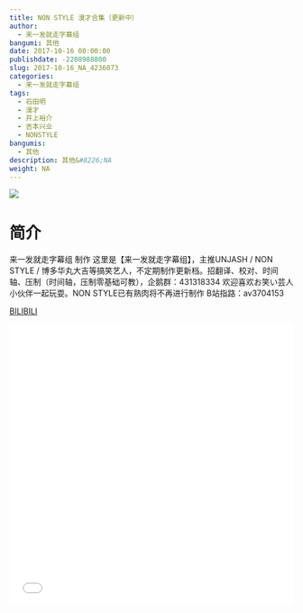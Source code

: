 ```yaml
---
title: NON STYLE 漫才合集（更新中）
author: 
  - 来一发就走字幕组
bangumi: 其他
date: 2017-10-16 00:00:00
publishdate: -2208988800
slug: 2017-10-16_NA_4236073
categories: 
  - 来一发就走字幕组
tags: 
  - 石田明
  - 漫才
  - 井上裕介
  - 吉本兴业
  - NONSTYLE
bangumis: 
  - 其他
description: 其他&#8226;NA
weight: NA
---
```


![](https://i.imgur.com/LTyJbRe.jpg)

# 简介  
来一发就走字幕组 制作  这里是【来一发就走字幕组】，主推UNJASH / NON STYLE / 博多华丸大吉等搞笑艺人，不定期制作更新档。招翻译、校对、时间轴、压制（时间轴，压制零基础可教），企鹅群：431318334 欢迎喜欢お笑い芸人小伙伴一起玩耍。NON STYLE已有熟肉将不再进行制作 B站指路：av3704153

  [BILIBILI](https://www.bilibili.com/video/av4236073/)


  <iframe src="//www.bilibili.com/html/html5player.html?cid=6846942&aid=4236073" width="100%" height="500" frameborder="0" allowfullscreen="allowfullscreen"></iframe>
